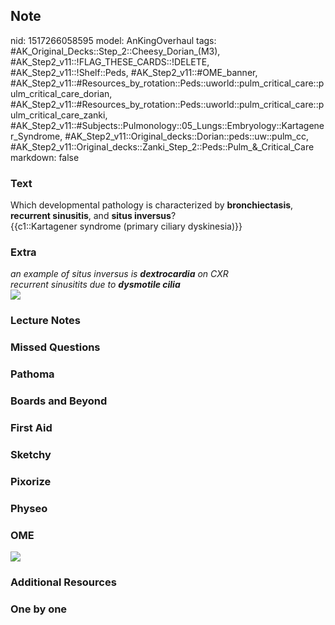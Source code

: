 ## Note
nid: 1517266058595
model: AnKingOverhaul
tags: #AK_Original_Decks::Step_2::Cheesy_Dorian_(M3), #AK_Step2_v11::!FLAG_THESE_CARDS::!DELETE, #AK_Step2_v11::!Shelf::Peds, #AK_Step2_v11::#OME_banner, #AK_Step2_v11::#Resources_by_rotation::Peds::uworld::pulm_critical_care::pulm_critical_care_dorian, #AK_Step2_v11::#Resources_by_rotation::Peds::uworld::pulm_critical_care::pulm_critical_care_zanki, #AK_Step2_v11::#Subjects::Pulmonology::05_Lungs::Embryology::Kartagener_Syndrome, #AK_Step2_v11::Original_decks::Dorian::peds::uw::pulm_cc, #AK_Step2_v11::Original_decks::Zanki_Step_2::Peds::Pulm_&_Critical_Care
markdown: false

### Text
<div>
  Which developmental pathology is characterized by
  <b>bronchiectasis</b>, <b>recurrent sinusitis</b>, and <b>situs
  inversus</b>?
</div>
<div>
  {{c1::Kartagener syndrome (primary ciliary dyskinesia)}}
</div>

### Extra
<div>
  <i>an example of situs inversus is <b>dextrocardia</b> on CXR</i>
</div>
<div>
  <i>recurrent sinusitits due to <b>dysmotile cilia</b></i>
</div>
<div><img src="paste-6098853560640.jpg"></div>

### Lecture Notes


### Missed Questions


### Pathoma


### Boards and Beyond


### First Aid


### Sketchy


### Pixorize


### Physeo


### OME
<div class="ome-widget">
  <a href="https://onlinemeded.org?ref=anki"><img src=
  "_OME_AnkiFlashcards_General_3.png"></a>
</div>

### Additional Resources


### One by one

